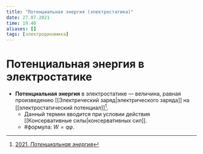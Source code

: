 ```yaml
---
title: "Потенциальная энергия (электростатика)"
date: 27.07.2021
time: 19:40
aliases: []
tags: [электродинамика]
---
```


# Потенциальная энергия в электростатике

- **Потенциальная энергия** в электростатике — величина, равная произведению [[Электрический заряд|электрического заряда]] на [[электростатический потенциал]][^1]. 
	- Данный термин вводится при условии действия [[Консервативные силы|консервативных сил]]. 
	- #формула: $W = q \varphi$.

[^1]: [2021. *Потенциальная энергия*](zotero://select/items/1_GCMTIA6G)